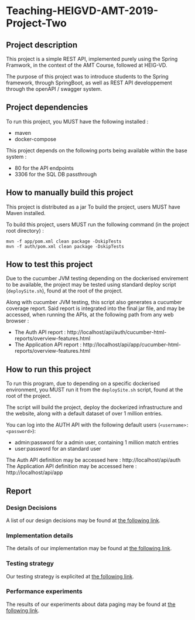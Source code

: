 # Teaching-HEIGVD-AMT-2019-Project-Two
## Project description
This project is a simple REST API, implemented purely using the Spring Framwork, in the context of the AMT Course, followed at HEIG-VD. 

The purpose of this project was to introduce students to the Spring framework, through SpringBoot, as well as REST API developpement through the openAPI / swagger system.

## Project dependencies
To run this project, you MUST have the following installed : 
- maven
- docker-compose


This project depends on the following ports being available within the base system :
- 80 for the API endpoints
- 3306 for the SQL DB passthrough 

## How to manually build this project
This project is distributed as a jar
To build the project, users MUST have Maven installed.

To build this project, users MUST run the following command (in the project root directory) :
```
mvn -f app/pom.xml clean package -DskipTests 
mvn -f auth/pom.xml clean package -DskipTests 
```

## How to test  this project
Due to the cucumber JVM testing depending on  the dockerised envirement to be available, the project may be tested using standard deploy script (`deploySite.sh`), found at the root of the project.

Along with cucumber JVM testing, this script also generates a cucumber coverage report.
Said report is integrated into the final jar file, and may be accessed, when running the APIs,  at the following path from any web browser :
 
- The Auth API report : http://localhost/api/auth/cucumber-html-reports/overview-features.html
- The Application API report : http://localhost/api/app/cucumber-html-reports/overview-features.html

## How to run this project
To run this program, due to depending on a specific dockerised environment, you MUST run it from the `deploySite.sh` script, found at the root of the project.

The script will build the project, deploy the dockerized infrastructure and the website, along with a default dataset of over 1 million entries.

You can log into  the AUTH API with the following default users (`<username>:<password>`): 

-  admin:password for a admin user, containing 1 million match entries
-  user:password for an standard user

The Auth API definition may be accessed here : http://localhost/api/auth
The Application API definition may be accessed here : http://localhost/api/app

## Report

### Design Decisions

A list of our design decisions may be found at [the following link](https://github.com/capito27/Teaching-HEIGVD-AMT-2019-Project-One/blob/master/docs/designDecisions.md).

### Implementation details

The details of our implementation may be found at [the following link](https://github.com/capito27/Teaching-HEIGVD-AMT-2019-Project-One/blob/master/docs/Implementation.md).

### Testing strategy

Our testing strategy is explicited at [the following link](https://github.com/capito27/Teaching-HEIGVD-AMT-2019-Project-One/blob/master/docs/TestingStrategy.md).

### Performance experiments

The results of our experiments about data paging may be found at [the following link](https://github.com/capito27/Teaching-HEIGVD-AMT-2019-Project-One/blob/master/docs/PerformanceTest.md).

